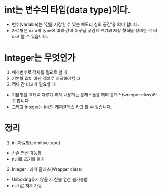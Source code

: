 # int는 변수의 타입(data type)이다.
- 변수(variable)는 '값을 저장할 수 있는 메모리 상의 공간'을 의미 합니다.
- 자료형은 data의 type에 따라 값이 저장될 공간의 크기와 저장 형식을 정의한 것 이라고 볼 수 있습니다.
# Integer는 무엇인가
1. 매개변수로 객체를 필요로 할 때
2. 기본형 값이 아닌 객체로 저장해야할 때
3. 객체 간 비교가 필요할 때
- 기본형을 객체로 다루기 위해 사용하는 클래스들을 래퍼 클래스(wrapper class)라고 합니다
- 그리고 Integer는 init의 레퍼클래스 라고 할 수 있습니다.

# 정리
1. int:자료형(primitive type)
- 산술 연산 가능함
- null로 초기화 불가
2. Integer : 래퍼 클래스(Wrapper class)
- Unboxing하지 않을 시 산술 연산 불가능함
- null 값 처리 가능
